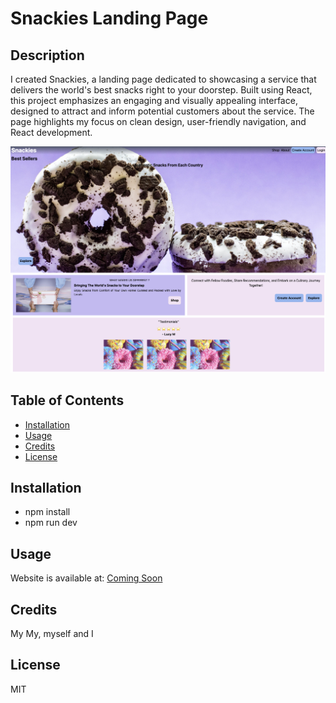# Snackies Landing Page

## Description
I created Snackies, a landing page dedicated to showcasing a service that delivers the world's best snacks right to your doorstep. Built using React, this project emphasizes an engaging and visually appealing interface, designed to attract and inform potential customers about the service. The page highlights my focus on clean design, user-friendly navigation, and React development.

![webpage screenshot](https://github.com/mtanng9/snackies-landing-page/blob/main/screenshot.png)

## Table of Contents

- [Installation](#installation)
- [Usage](#usage)
- [Credits](#credits)
- [License](#license)

## Installation

- npm install
- npm run dev

## Usage

Website is available at: [Coming Soon]()

## Credits

My My, myself and I

## License

MIT
